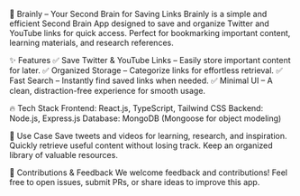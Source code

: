 🧠 Brainly – Your Second Brain for Saving Links
Brainly is a simple and efficient Second Brain App designed to save and organize Twitter and YouTube links for quick access. Perfect for bookmarking important content, learning materials, and research references.

✨ Features
✅ Save Twitter & YouTube Links – Easily store important content for later.
✅ Organized Storage – Categorize links for effortless retrieval.
✅ Fast Search – Instantly find saved links when needed.
✅ Minimal UI – A clean, distraction-free experience for smooth usage.

🔥 Tech Stack
Frontend: React.js, TypeScript, Tailwind CSS
Backend: Node.js, Express.js
Database: MongoDB (Mongoose for object modeling)

🎯 Use Case
Save tweets and videos for learning, research, and inspiration.
Quickly retrieve useful content without losing track.
Keep an organized library of valuable resources.

🚀 Contributions & Feedback
We welcome feedback and contributions! Feel free to open issues, submit PRs, or share ideas to improve this app.

